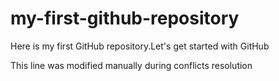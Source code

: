 # my-first-github-repository
Here is my first GitHub repository.Let's get started with GitHub

This line was modified manually during conflicts resolution
